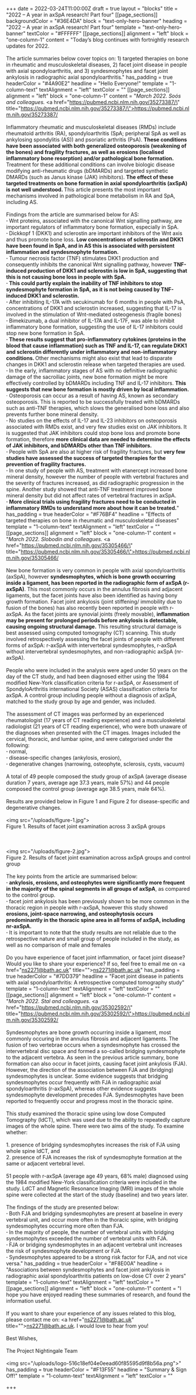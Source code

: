 +++
date = 2022-03-24T11:00:00Z
draft = true
layout = "blocks"
title = "2022 – A year in axSpA research! Part four"
[[page_sections]]
backgroundColor = "#36E4DA"
block = "text-only-hero-banner"
heading = "2022 – A year in axSpA research! Part four"
template = "text-only-hero-banner"
textColor = "#FFFFFF"
[[page_sections]]
alignment = "left"
block = "one-column-1"
content = "Today’s blog continues with fortnightly research updates for 2022.<br><br>The article summaries below cover topics on: 1) targeted therapies on bone in rheumatic and musculoskeletal diseases, 2) facet joint disease in people with axial spondyloarthritis, and 3) syndesmophytes and facet joint ankylosis in radiographic axial spondyloarthritis."
has_padding = true
headerColor = "#4A90E2"
headline = "Hello Everyone!"
template = "1-column-text"
textAlignment = "left"
textColor = ""
[[page_sections]]
alignment = "left"
block = "one-column-1"
content = "<em>March 2022. Soós and colleagues.</em> <a href=\"https://pubmed.ncbi.nlm.nih.gov/35273387/\" title=\"https://pubmed.ncbi.nlm.nih.gov/35273387/\">https://pubmed.ncbi.nlm.nih.gov/35273387/</a><br><br>Inflammatory rheumatic and musculoskeletal diseases (RMDs) include rheumatoid arthritis (RA), spondyloarthritis (SpA; peripheral SpA as well as ankylosing spondylitis (AS)) and psoriatic arthritis (PsA). <strong>These conditions have been associated with both generalized osteoporosis (weakening of the bones) and fragility fractures, as well as erosions (localised inflammatory bone resorption) and/or pathological bone formation.</strong> Treatment for these additional conditions can involve biologic disease modifying anti-rheumatic drugs (bDMARDs) and targeted synthetic DMARDs (such as Janus kinase (JAK) inhibitors). <strong>The effect of these targeted treatments on bone formation in axial spondyloarthritis (axSpA) is not well understood. </strong>This article presents the most important mechanisms involved in pathological bone metabolism in RA and SpA, including AS.<br><br>Findings from the article are summarised below for AS:<br><strong>· </strong>Wnt proteins, associated with the canonical Wnt signalling pathway, are important regulators of inflammatory bone formation, especially in SpA.<br><strong>· </strong>Dickkopf 1 (DKK1) and sclerostin are important inhibitors of the Wnt axis and thus promote bone loss. <strong>Low concentrations of sclerostin and DKK1 have been found in SpA, and in AS this is associated with persistent inflammation and syndesmophyte formation.</strong><br><strong>· </strong>Tumour necrosis factor (TNF) stimulates DKK1 production and consequently inhibits the canonical Wnt signalling pathway, however <strong>TNF-induced production of DKK1 and sclerostin is low in SpA, suggesting that this is not causing bone loss in people with SpA.</strong><br><strong>· This could partly explain the inability of TNF inhibitors to stop syndesmophyte formation in SpA, as it is not being caused by TNF-induced DKK1 and sclerostin.</strong><br><strong>· </strong>After inhibiting IL-17A with secukinumab for 6 months in people with PsA, concentrations of DKK1 and sclerostin increased, suggesting that IL-17 is involved in the stimulation of Wnt-mediated osteogenesis (fragile bones)<br><strong>· </strong>Bimekizumab, a dual inhibitor of IL-17A and IL-17F, was able to inhibit inflammatory bone formation, suggesting the use of IL-17 inhibitors could stop new bone formation in SpA.<br><strong>· These results suggest that pro-inflammatory cytokines (proteins in the blood that cause inflammation) such as TNF and IL-17, can regulate DKK1 and sclerostin differently under inflammatory and non-inflammatory conditions. </strong>Other mechanisms might also exist that lead to disparate changes in DKK1 and sclerostin release when targeted therapies are used.<br><strong>· </strong>In the early, inflammatory stages of AS with no definitive radiographic damage of the sacroiliac joints, new bone formation might be more effectively controlled by bDMARDs including TNF and IL-17 inhibitors. <strong>This suggests that new bone formation is mostly driven by local inflammation.</strong><br>· Osteoporosis can occur as a result of having AS, known as secondary osteoporosis. This is reported to be successfully treated with bDMARDs such as anti-TNF therapies, which slows the generalised bone loss and also prevents further bone mineral density.<br><strong>· </strong>No studies on the effects of IL-17 and IL-23 inhibitors on osteoporosis associated with RMDs exist, and very few studies exist on JAK inhibitors. It is suggested that JAK inhibitors could stop bone loss and promote bone formation, therefore <strong>more clinical data are needed to determine the effects of JAK inhibitors, and bDMARDs other than TNF inhibitors.</strong><br><strong>· </strong>People with SpA are also at higher risk of fragility fractures, but <strong>very few studies have assessed the success of targeted therapies for the prevention of fragility fractures.</strong><br><strong>· </strong>In one study of people with AS, treatment with etanercept increased bone mineral density, however the number of people with vertebral fractures and the severity of fractures increased, as did radiographic progression in the spine. Another study showed that anti-TNF treatment improved bone mineral density but did not affect rates of vertebral fractures in axSpA.<br><strong>· More clinical trials using fragility fractures need to be conducted in inflammatory RMDs to understand more about how it can be treated.</strong>"
has_padding = true
headerColor = "#F76BF4"
headline = "Effects of targeted therapies on bone in rheumatic and musculoskeletal diseases"
template = "1-column-text"
textAlignment = "left"
textColor = ""
[[page_sections]]
alignment = "left"
block = "one-column-1"
content = "<em>March 2022. Slobodin and colleagues. </em><a href=\"https://pubmed.ncbi.nlm.nih.gov/35305466/\" title=\"https://pubmed.ncbi.nlm.nih.gov/35305466/\">https://pubmed.ncbi.nlm.nih.gov/35305466/</a><br><br>New bone formation is very common in people with axial spondyloarthritis (axSpA), however <strong>syndesmophytes, which is bone growth occurring inside a ligament, has been reported in the radiographic form of axSpA (r-axSpA)</strong>. This most commonly occurs in the annulus fibrosis and adjacent ligaments, but the facet joints have also been identified as having bony growth formation. Facet joint ankylosis (joint stiffening/ immobility due to fusion of the bones) has also recently been reported in people with r-axSpA. As the facet joints are synovial joints (freely movable), <strong>inflammation may be present for prolonged periods before ankylosis is detectable, causing ongoing structural damage.</strong> This resulting structural damage is best assessed using computed tomography (CT) scanning. This study involved retrospectively assessing the facet joints of people with different forms of axSpA: r-axSpA with intervertebral syndesmophytes, r-axSpA without intervertebral syndesmophytes, and non-radiographic axSpA (nr-axSpA).<br><br>People who were included in the analysis were aged under 50 years on the day of the CT study, and had been diagnosed either using the 1984 modified New-York classification criteria for r-axSpA, or Assessment of SpondyloArthritis international Society (ASAS) classification criteria for axSpA. A control group including people without a diagnosis of axSpA, matched to the study group by age and gender, was included.<br><br>The assessment of CT images was performed by an experienced rheumatologist (17 years of CT reading experience) and a musculoskeletal radiologist (21 years of CT reading experience), who were both unaware of the diagnoses when presented with the CT images. Images included the cervical, thoracic, and lumbar spine, and were categorised under the following:<br><strong>· </strong>normal,<br><strong>· </strong>disease-specific changes (ankylosis, erosion),<br><strong>· </strong>degenerative changes (narrowing, osteophyte, sclerosis, cysts, vacuum)<br><br>A total of 49 people composed the study group of axSpA (average disease duration 7 years, average age 37.3 years, male 57%) and 44 people composed the control group (average age 38.5 years, male 64%).<br><br>Results are provided below in Figure 1 and Figure 2 for disease-specific and degenerative changes.<br><br><img src=\"/uploads/figure-1.jpg\"><br>Figure 1. Results of facet joint examination across 3 axSpA groups<br><br><br><br><img src=\"/uploads/figure-2.jpg\"><br>Figure 2. Results of facet joint examination across axSpA groups and control group<br><br>The key points from the article are summarised below:<br><strong>· ankylosis, erosions, and osteophytes were significantly more frequent in the majority of the spinal segments in all groups of axSpA</strong>, as compared to the control group.<br><strong>· </strong>facet joint ankylosis has been previously shown to be more common in the thoracic region in people with r-axSpA, however this study showed <strong>erosions, joint-space narrowing, and osteophytosis occurs predominantly in the thoracic spine area in all forms of axSpA, including nr-axSpA.</strong><br><strong>· </strong>It is important to note that the study results are not reliable due to the retrospective nature and small group of people included in the study, as well as no comparison of male and females<br><br>Do you have experience of facet joint inflammation, or facet joint disease? Would you like to share your experience? If so, feel free to email me on <a href=\"ns2271@bath.ac.uk\" title=\"\">ns2271@bath.ac.uk</a>"
has_padding = true
headerColor = "#7DD379"
headline = "Facet joint disease in patients with axial spondyloarthritis: A retrospective computed tomography study"
template = "1-column-text"
textAlignment = "left"
textColor = ""
[[page_sections]]
alignment = "left"
block = "one-column-1"
content = "<em>March 2022. Stal and colleagues.</em> <a href=\"https://pubmed.ncbi.nlm.nih.gov/35302592/\" title=\"https://pubmed.ncbi.nlm.nih.gov/35302592/\">https://pubmed.ncbi.nlm.nih.gov/35302592/</a><br><br>Syndesmophytes are bone growth occurring inside a ligament, most commonly occuring in the annulus fibrosis and adjacent ligaments. The fusion of two vertebrae occurs when a syndesmophyte has crossed the intervertebral disc space and formed a so-called bridging syndesmophyte to the adjacent vertebra. As seen in the previous article summary, bone formation can also occur in facet joints, causing facet joint ankylosis (FJA). However, the direction of the association between FJA and (bridging) syndesmophytes is unclear. Some evidence suggests that bridging syndesmophytes occur frequently with FJA in radiographic axial spondyloarthritis (r-axSpA), whereas other evidence suggests syndesmophyte development precedes FJA. Syndesmophytes have been reported to frequently occur and progress most in the thoracic spine.<br><br>This study examined the thoracic spine using low dose Computed Tomography (ldCT), which was used due to the ability to repeatedly capture images of the whole spine. There were two aims of the study. To examine whether:<br><br>1. presence of bridging syndesmophytes increases the risk of FJA using whole spine ldCT, and<br>2. presence of FJA increases the risk of syndesmophyte formation at the same or adjacent vertebral level.<br><br>51 people with r-axSpA (average age 49 years, 68% male) diagnosed using the 1984 modified New-York classification criteria were included in the study. LdCT and Magnetic Resonance Imaging (MRI) images of the whole spine were collected at the start of the study (baseline) and two years later.<br><br>The findings of the study are presented below:<br><strong>· </strong>  Both FJA and bridging syndesmophytes are present at baseline in every vertebral unit, and occur more often in the thoracic spine, with bridging syndesmophytes occurring more often than FJA.<br><strong>· </strong>  In the majority of people, the number of vertebral units with bridging syndesmophytes exceeded the number of vertebral units with FJA.<br><strong>· </strong>  FJA or bridging syndesmophytes in an adjacent vertebral unit increases the risk of syndesmophyte development or FJA.<br><strong>· </strong>  Syndesmophytes appeared to be a strong risk factor for FJA, and not vice versa."
has_padding = true
headerColor = "#F8E00A"
headline = "Associations between syndesmophytes and facet joint ankylosis in radiographic axial spondyloarthritis patients on low-dose CT over 2 years"
template = "1-column-text"
textAlignment = "left"
textColor = ""
[[page_sections]]
alignment = "left"
block = "one-column-1"
content = "I hope you have enjoyed reading these summaries of research, and found the information useful.<br><br>If you want to share your experience of any issues related to this blog, please contact me on: <a href=\"ns2271@bath.ac.uk\" title=\"\">ns2271@bath.ac.uk</a>. I would love to hear from you!<br><br>Best Wishes,<br><br>The Project Nightingale Team<br><br><img src=\"/uploads/logo-516c18ef04e0eead60f85595d9f8b56a.png\">"
has_padding = true
headerColor = "#F13F55"
headline = "Summary & Sign Off!"
template = "1-column-text"
textAlignment = "left"
textColor = ""

+++

